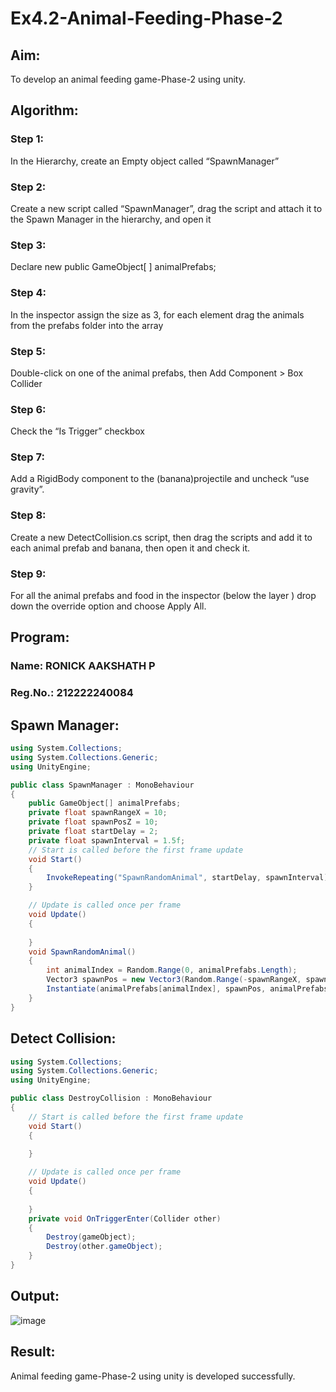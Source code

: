 # Ex4.2-Animal-Feeding-Phase-2
## Aim:
To develop an animal feeding game-Phase-2 using unity.

## Algorithm:
### Step 1:
In the Hierarchy, create an Empty object called “SpawnManager”

### Step 2:
Create a new script called “SpawnManager”, drag the script and attach it to the Spawn Manager in the hierarchy, and open it

### Step 3:
Declare new public GameObject[ ] animalPrefabs;

### Step 4:
In the inspector assign the size as 3, for each element drag the animals from the prefabs folder into the array

### Step 5:
Double-click on one of the animal prefabs, then Add Component > Box Collider

### Step 6:
Check the “Is Trigger” checkbox

### Step 7:
Add a RigidBody component to the (banana)projectile and uncheck “use gravity”.

### Step 8:
Create a new DetectCollision.cs script, then drag the scripts and add it to each animal prefab and banana, then open it and check it.

### Step 9:
For all the animal prefabs and food in the inspector (below the layer ) drop down the override option and choose Apply All.

## Program:
### Name: RONICK AAKSHATH P
### Reg.No.: 212222240084

## Spawn Manager:
```cs
using System.Collections;
using System.Collections.Generic;
using UnityEngine;

public class SpawnManager : MonoBehaviour
{
    public GameObject[] animalPrefabs;
    private float spawnRangeX = 10;
    private float spawnPosZ = 10;
    private float startDelay = 2;
    private float spawnInterval = 1.5f;
    // Start is called before the first frame update
    void Start()
    {
        InvokeRepeating("SpawnRandomAnimal", startDelay, spawnInterval);
    }

    // Update is called once per frame
    void Update()
    {
        
    }
    void SpawnRandomAnimal()
    {
        int animalIndex = Random.Range(0, animalPrefabs.Length);
        Vector3 spawnPos = new Vector3(Random.Range(-spawnRangeX, spawnRangeX), 0, spawnPosZ);
        Instantiate(animalPrefabs[animalIndex], spawnPos, animalPrefabs[animalIndex].transform.rotation);
    }
}
```

## Detect Collision:
```cs
using System.Collections;
using System.Collections.Generic;
using UnityEngine;

public class DestroyCollision : MonoBehaviour
{
    // Start is called before the first frame update
    void Start()
    {
        
    }

    // Update is called once per frame
    void Update()
    {
        
    }
    private void OnTriggerEnter(Collider other)
    {
        Destroy(gameObject);
        Destroy(other.gameObject);
    }
}
```

## Output:
![image](https://github.com/Ronick2005/Ex4.2-Animal-Feeding-Phase-2/assets/83219341/3bf5e79d-c247-47a3-9fe8-218bfe1b4a4d)

## Result:
Animal feeding game-Phase-2 using unity is developed successfully.
